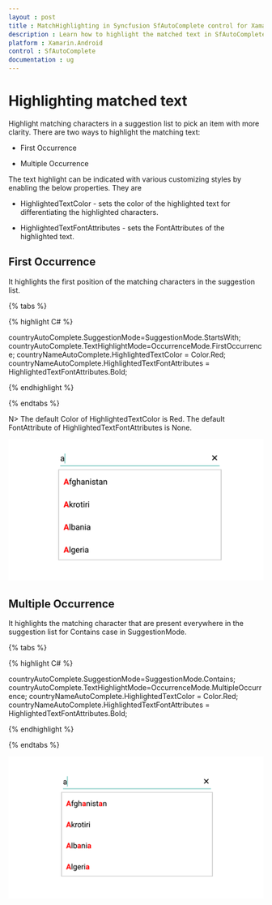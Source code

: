 ```yaml
---
layout : post
title : MatchHighlighting in Syncfusion SfAutoComplete control for Xamarin.Android
description : Learn how to highlight the matched text in SfAutoComplete
platform : Xamarin.Android
control : SfAutoComplete
documentation : ug
---
```


# Highlighting matched text

Highlight matching characters in a suggestion list to pick an item with more clarity. There are two ways to highlight the matching text:


* First Occurrence

* Multiple Occurrence

The text highlight can be indicated with various customizing styles by enabling the below properties. They are

* HighlightedTextColor -  sets the color of the highlighted text for differentiating the highlighted characters.

* HighlightedTextFontAttributes - sets the FontAttributes of the highlighted text.

## First Occurrence

It highlights the first position of the matching characters in the suggestion list.

{% tabs %}

{% highlight C# %}

countryAutoComplete.SuggestionMode=SuggestionMode.StartsWith;
countryAutoComplete.TextHighlightMode=OccurrenceMode.FirstOccurrence;
countryNameAutoComplete.HighlightedTextColor = Color.Red; 
countryNameAutoComplete.HighlightedTextFontAttributes = HighlightedTextFontAttributes.Bold;
	 
{% endhighlight %}

{% endtabs %}

N> The default Color of HighlightedTextColor is Red.
   The default FontAttribute of HighlightedTextFontAttributes is None.
	
![](images/FirstOccurrence.png)

## Multiple Occurrence

It highlights the matching character that are present everywhere in the suggestion list for Contains case in SuggestionMode.

{% tabs %}

{% highlight C# %}

countryAutoComplete.SuggestionMode=SuggestionMode.Contains;
countryAutoComplete.TextHighlightMode=OccurrenceMode.MultipleOccurrence;
countryNameAutoComplete.HighlightedTextColor = Color.Red; 
countryNameAutoComplete.HighlightedTextFontAttributes = HighlightedTextFontAttributes.Bold;
	 
{% endhighlight %}

{% endtabs %}
	
![](images/MultipleOccurrence.png)



